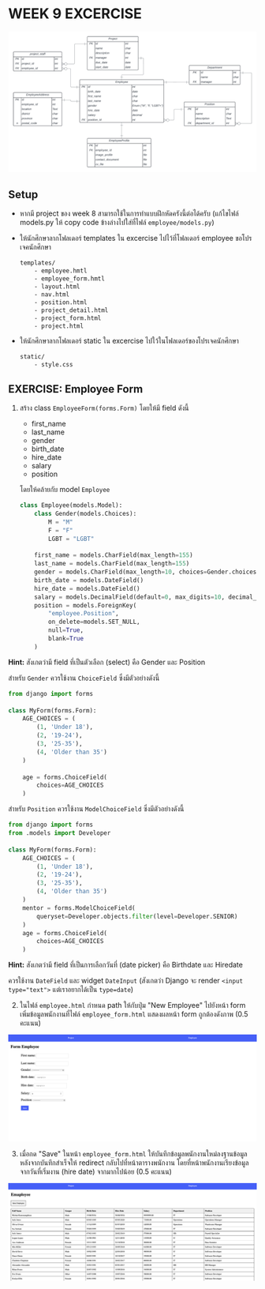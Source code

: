 # WEEK 9 EXCERCISE

![ERD](./images/ER7.png)

## Setup

- หากมี project ของ week 8 สามารถใช้ในการทำแบบฝึกหัดครังนี้ต่อได้ครับ (แก้ไขไฟล์ models.py ให้ copy code ข้างล่างไปใส่ที่ไฟล์ `employee/models.py`)
- ให้นักศึกษาลากโฟลเดอร์ templates ใน excercise ไปไว้ที่โฟลเดอร์ employee ขอโปรเจคนักศึกษา

    ```text
    templates/
        - employee.hmtl
        - employee_form.hmtl
        - layout.html
        - nav.html
        - position.html
        - project_detail.html
        - project_form.html
        - project.html
    ```

- ให้นักศึกษาลากโฟลเดอร์ static ใน excercise ไปใว้ในโฟลเดอร์ของโปรเจคนักศึกษา

    ```text
    static/
        - style.css
    ```

## EXERCISE: Employee Form

1. สร้าง class `EmployeeForm(forms.Form)` โดยให้มี field ดังนี้

    - first_name
    - last_name
    - gender
    - birth_date
    - hire_date
    - salary
    - position

    โดยให้คล้ายกับ model `Employee`

    ```python
    class Employee(models.Model):
        class Gender(models.Choices):
            M = "M"
            F = "F"
            LGBT = "LGBT"
            
        first_name = models.CharField(max_length=155)
        last_name = models.CharField(max_length=155)
        gender = models.CharField(max_length=10, choices=Gender.choices)
        birth_date = models.DateField()
        hire_date = models.DateField()
        salary = models.DecimalField(default=0, max_digits=10, decimal_places=2)
        position = models.ForeignKey(
            "employee.Position", 
            on_delete=models.SET_NULL, 
            null=True, 
            blank=True
        )
    ```

**Hint:** สังเกตว่ามี field ที่เป็นตัวเลือก (select) คือ Gender และ Position

สำหรับ `Gender` ควรใช้งาน `ChoiceField` ซึ่งมีตัวอย่างดังนี้

```python
from django import forms

class MyForm(forms.Form):
    AGE_CHOICES = (
        (1, 'Under 18'),
        (2, '19-24'),
        (3, '25-35'),
        (4, 'Older than 35')
    )

    age = forms.ChoiceField(
        choices=AGE_CHOICES
    )
```

สำหรับ `Position` ควรใช้งาน `ModelChoiceField` ซึ่งมีตัวอย่างดังนี้

```python
from django import forms
from .models import Developer

class MyForm(forms.Form):
    AGE_CHOICES = (
        (1, 'Under 18'),
        (2, '19-24'),
        (3, '25-35'),
        (4, 'Older than 35')
    )
    mentor = forms.ModelChoiceField(
        queryset=Developer.objects.filter(level=Developer.SENIOR)
    )
    age = forms.ChoiceField(
        choices=AGE_CHOICES
    )
```

**Hint:** สังเกตว่ามี field ที่เป็นการเลือกวันที่ (date picker) คือ Birthdate และ Hiredate

ควรใช้งาน `DateField` และ widget `DateInput` (สังเกตว่า Django จะ render `<input type="text">` แต่เราอยากได้เป็น `type=date`)

2. ในไฟล์ `employee.html` กำหนด path ให้กับปุ่ม "New Employee" ไปยังหน้า form เพิ่มข้อมูลพนักงานที่ไฟล์ `employee_form.html` แสดงผลหน้า form ถูกต้องดังภาพ (0.5 คะแนน)

![emp-form](images/form_emp.png)

3. เมื่อกด "Save" ในหน้า `employee_form.html` ให้บันทึกข้อมูลพนักงานใหม่ลงฐานข้อมูล หลังจากบันทึกสำเร็จให้ redirect กลับไปที่หน้าตารางพนักงาน โดยที่หน้าพนักงานเรียงข้อมูลจากวันที่เริ่มงาน (hire date) จากมากไปน้อย (0.5 คะแนน)

![emp-tb](images/emp-table.png)
